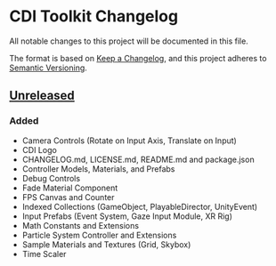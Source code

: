 # CDI Toolkit Changelog
All notable changes to this project will be documented in this file.

The format is based on [Keep a Changelog](https://keepachangelog.com/en/1.1.0),
and this project adheres to [Semantic Versioning](https://semver.org/spec/v2.0.0.html).

## [Unreleased]

### Added
- Camera Controls (Rotate on Input Axis, Translate on Input)
- CDI Logo
- CHANGELOG.md, LICENSE.md, README.md and package.json
- Controller Models, Materials, and Prefabs
- Debug Controls
- Fade Material Component
- FPS Canvas and Counter
- Indexed Collections (GameObject, PlayableDirector, UnityEvent)
- Input Prefabs (Event System, Gaze Input Module, XR Rig)
- Math Constants and Extensions
- Particle System Controller and Extensions
- Sample Materials and Textures (Grid, Skybox)
- Time Scaler

[unreleased]: https://github.com/CDInstitute/CDIToolkit/compare/53afd0277bbaf5d926214c861a0445fb7f8b68a3...HEAD